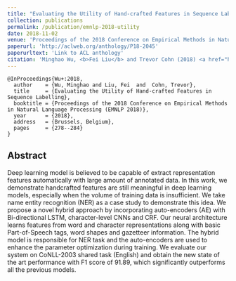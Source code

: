 ```yaml
---
title: "Evaluating the Utility of Hand-crafted Features in Sequence Labelling"
collection: publications
permalink: /publication/emnlp-2018-utility
date: 2018-11-02
venue: 'Proceedings of the 2018 Conference on Empirical Methods in Natural Language Processing (EMNLP 2018)'
paperurl: 'http://aclweb.org/anthology/P18-2045'
paperurltext: 'Link to ACL anthology'
citation: 'Minghao Wu, <b>Fei Liu</b> and Trevor Cohn (2018) <a href="http://liufly.github.io/files/papers/acl-2018.pdf"><u>Evaluating the Utility of Hand-crafted Features in Sequence Labelling</u></a>, In <i>Proceedings of the 2018 Conference on Empirical Methods in Natural Language Processing (EMNLP 2018)</i>, Brussels, Belgium, pp. 278-284.'
---
```


```
@InProceedings{Wu+:2018,
  author    = {Wu, Minghao and Liu, Fei  and  Cohn, Trevor},
  title     = {Evaluating the Utility of Hand-crafted Features in Sequence Labelling},
  booktitle = {Proceedings of the 2018 Conference on Empirical Methods in Natural Language Processing (EMNLP 2018)},
  year      = {2018},
  address   = {Brussels, Belgium},
  pages     = {278--284}
}
```

## Abstract
Deep learning model is believed to be capable of extract representation features automatically with large amount of annotated data. In this work, we demonstrate handcrafted features are still meaningful in deep learning models, especially when the volume of training data is insufficient. We take name entity recognition (NER) as a case study to demonstrate this idea. We propose a novel hybrid approach by incorporating auto-encoders (AE) with Bi-directional LSTM, character-level CNNs and CRF.  Our neural architecture learns features from word and character representations along with basic Part-of-Speech tags, word shapes and gazetteer information. The hybrid model is responsible for NER task and the auto-encoders are used to enhance the parameter optimization during training. We evaluate our system on CoNLL-2003 shared task (English) and obtain the new state of the art performance with F1 score of 91.89, which significantly outperforms all the previous models.